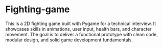 # Fighting-game
This is a 2D fighting game built with Pygame for a technical interview. It showcases skills in animations, user input, health bars, and character movement. The goal is to deliver a functional prototype with clean code, modular design, and solid game development fundamentals.
